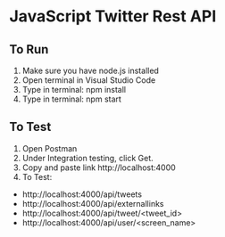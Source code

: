 # JavaScript Twitter Rest API


## To Run

1. Make sure you have node.js installed
2. Open terminal in Visual Studio Code
3. Type in terminal: npm install
4. Type in terminal: npm start
   

## To Test

1. Open Postman
2. Under Integration testing, click Get.
3. Copy and paste link http://localhost:4000
4. To Test:
- http://localhost:4000/api/tweets
- http://localhost:4000/api/externallinks
- http://localhost:4000/api/tweet/<tweet_id>
- http://localhost:4000/api/user/<screen_name>
    
   
   
   






   


